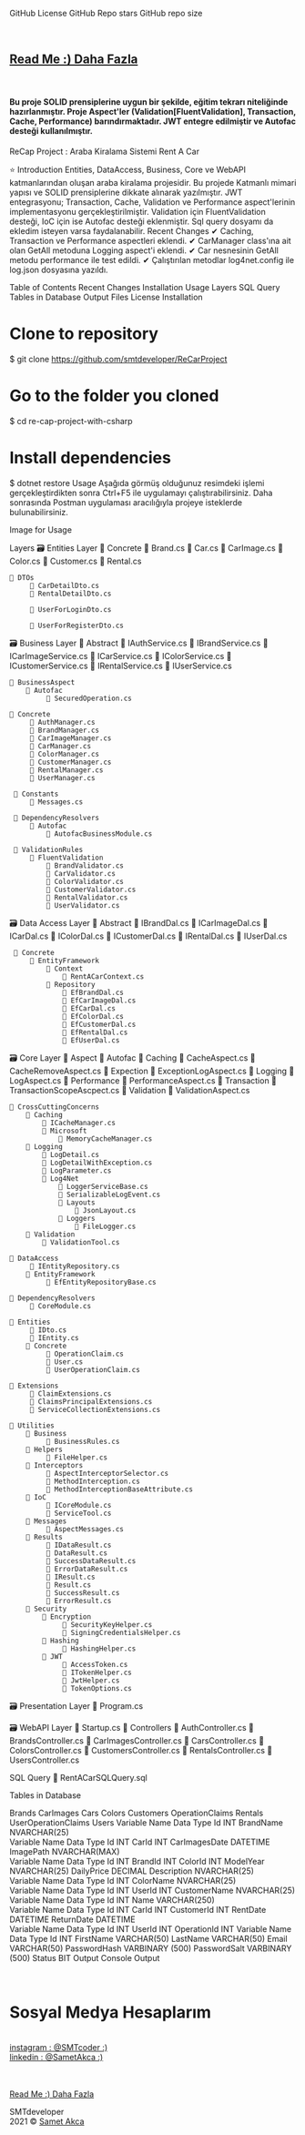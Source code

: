 GitHub License GitHub Repo stars GitHub repo size

<br>
<h2> <a href="https://github.com/smtdeveloper/SametAkca">Read Me :) Daha Fazla</a>
 </h2>
<br>

<h4> 
 Bu proje SOLID prensiplerine uygun bir şekilde, eğitim tekrarı niteliğinde hazırlanmıştır.
Proje Aspect'ler (Validation[FluentValidation], Transaction, Cache, Performance) barındırmaktadır.
JWT entegre edilmiştir ve Autofac desteği kullanılmıştır. 
</h4>

ReCap Project : Araba Kiralama Sistemi
Rent A Car

⭐ Introduction
Entities, DataAccess, Business, Core ve WebAPI katmanlarından oluşan araba kiralama projesidir. Bu projede Katmanlı mimari yapısı ve SOLID prensiplerine dikkate alınarak yazılmıştır. JWT entegrasyonu; Transaction, Cache, Validation ve Performance aspect'lerinin implementasyonu gerçekleştirilmiştir.
Validation için FluentValidation desteği, IoC için ise Autofac desteği eklenmiştir.
Sql query dosyamı da ekledim isteyen varsa faydalanabilir.
Recent Changes
✔ Caching, Transaction ve Performance aspectleri eklendi.
✔ CarManager class'ına ait olan GetAll metoduna Logging aspect'i eklendi.
✔ Car nesnesinin GetAll metodu performance ile test edildi.
✔ Çalıştırılan metodlar log4net.config ile log.json dosyasına yazıldı.

Table of Contents
Recent Changes
Installation
Usage
Layers
SQL Query
Tables in Database
Output
Files
License
Installation 
# Clone to repository
$ git clone https://github.com/smtdeveloper/ReCarProject
# Go to the folder you cloned
$ cd re-cap-project-with-csharp

# Install dependencies
$ dotnet restore
Usage
Aşağıda görmüş olduğunuz resimdeki işlemi gerçekleştirdikten sonra Ctrl+F5 ile uygulamayı çalıştırabilirsiniz. Daha sonrasında Postman uygulaması aracılığıyla projeye isteklerde bulunabilirsiniz.

Image for Usage

Layers
🗃 Entities Layer
    📂 Concrete
         📃 Brand.cs
         📃 Car.cs
         📃 CarImage.cs
         📃 Color.cs
         📃 Customer.cs
         📃 Rental.cs

    📂 DTOs
         📃 CarDetailDto.cs
         📃 RentalDetailDto.cs

         📃 UserForLoginDto.cs

         📃 UserForRegisterDto.cs


🗃 Business Layer
     📂 Abstract
         📃 IAuthService.cs
         📃 IBrandService.cs
         📃 ICarImageService.cs
         📃 ICarService.cs
         📃 IColorService.cs
         📃 ICustomerService.cs
         📃 IRentalService.cs
         📃 IUserService.cs

    📂 BusinessAspect
        📂 Autofac
             📃 SecuredOperation.cs

    📂 Concrete
         📃 AuthManager.cs
         📃 BrandManager.cs
         📃 CarImageManager.cs
         📃 CarManager.cs
         📃 ColorManager.cs
         📃 CustomerManager.cs
         📃 RentalManager.cs
         📃 UserManager.cs

     📂 Constants
         📃 Messages.cs

     📂 DependencyResolvers
         📂 Autofac
             📃 AutofacBusinessModule.cs

     📂 ValidationRules
         📂 FluentValidation
             📃 BrandValidator.cs
             📃 CarValidator.cs
             📃 ColorValidator.cs
             📃 CustomerValidator.cs
             📃 RentalValidator.cs
             📃 UserValidator.cs


🗃 Data Access Layer
    📂 Abstract
         📃 IBrandDal.cs
         📃 ICarImageDal.cs
         📃 ICarDal.cs
         📃 IColorDal.cs
         📃 ICustomerDal.cs
         📃 IRentalDal.cs
         📃 IUserDal.cs

     📂 Concrete
         📂 EntityFramework
             📂 Context
                 📃 RentACarContext.cs
             📂 Repository
                 📃 EfBrandDal.cs
                 📃 EfCarImageDal.cs
                 📃 EfCarDal.cs
                 📃 EfColorDal.cs
                 📃 EfCustomerDal.cs
                 📃 EfRentalDal.cs
                 📃 EfUserDal.cs


🗃 Core Layer
    📂 Aspect
        📂 Autofac
            📂 Caching
                 📃 CacheAspect.cs
                 📃 CacheRemoveAspect.cs
            📂 Expection
                 📃 ExceptionLogAspect.cs
            📂 Logging
                 📃 LogAspect.cs
            📂 Performance
                 📃 PerformanceAspect.cs
            📂 Transaction
                 📃 TransactionScopeAscpect.cs
            📂 Validation
                 📃 ValidationAspect.cs

    📂 CrossCuttingConcerns
        📂 Caching
            📃 ICacheManager.cs
            📂 Microsoft
                📃 MemoryCacheManager.cs
        📂 Logging
            📃 LogDetail.cs
            📃 LogDetailWithException.cs
            📃 LogParameter.cs
            📂 Log4Net
                📃 LoggerServiceBase.cs
                📃 SerializableLogEvent.cs
                📂 Layouts
                    📃 JsonLayout.cs
                📂 Loggers
                    📃 FileLogger.cs
        📂 Validation
            📃 ValidationTool.cs

    📂 DataAccess
         📃 IEntityRepository.cs
        📂 EntityFramework
             📃 EfEntityRepositoryBase.cs

    📂 DependencyResolvers
         📃 CoreModule.cs

    📂 Entities
         📃 IDto.cs
         📃 IEntity.cs
        📂 Concrete
             📃 OperationClaim.cs
             📃 User.cs
             📃 UserOperationClaim.cs

    📂 Extensions
         📃 ClaimExtensions.cs
         📃 ClaimsPrincipalExtensions.cs
         📃 ServiceCollectionExtensions.cs

    📂 Utilities
        📂 Business
             📃 BusinessRules.cs
        📂 Helpers
             📃 FileHelper.cs
        📂 Interceptors
             📃 AspectInterceptorSelector.cs
             📃 MethodInterception.cs
             📃 MethodInterceptionBaseAttribute.cs
        📂 IoC
             📃 ICoreModule.cs
             📃 ServiceTool.cs
        📂 Messages
             📃 AspectMessages.cs
        📂 Results
             📃 IDataResult.cs
             📃 DataResult.cs
             📃 SuccessDataResult.cs
             📃 ErrorDataResult.cs
             📃 IResult.cs
             📃 Result.cs
             📃 SuccessResult.cs
             📃 ErrorResult.cs
        📂 Security
            📂 Encryption
                 📃 SecurityKeyHelper.cs
                 📃 SigningCredentialsHelper.cs
            📂 Hashing
                 📃 HashingHelper.cs
            📂 JWT
                 📃 AccessToken.cs
                 📃 ITokenHelper.cs
                 📃 JwtHelper.cs
                 📃 TokenOptions.cs


🗃 Presentation Layer
     📃 Program.cs


🗃 WebAPI Layer
    📃 Startup.cs
    📂 Controllers
         📃 AuthController.cs
         📃 BrandsController.cs
         📃 CarImagesController.cs
         📃 CarsController.cs
         📃 ColorsController.cs
         📃 CustomersController.cs
         📃 RentalsController.cs
         📃 UsersController.cs


SQL Query
     📃 RentACarSQLQuery.sql

Tables in Database

Brands	CarImages	Cars	Colors	Customers	OperationClaims	Rentals	UserOperationClaims	Users
Variable Name	Data Type
Id	INT
BrandName	NVARCHAR(25)	
Variable Name	Data Type
Id	INT
CarId	INT
CarImagesDate	DATETIME
ImagePath	NVARCHAR(MAX)	
Variable Name	Data Type
Id	INT
BrandId	INT
ColorId	INT
ModelYear	NVARCHAR(25)
DailyPrice	DECIMAL
Description	NVARCHAR(25)	
Variable Name	Data Type
Id	INT
ColorName	NVARCHAR(25)	
Variable Name	Data Type
Id	INT
UserId	INT
CustomerName	NVARCHAR(25)	
Variable Name	Data Type
Id	INT
Name	VARCHAR(250)	
Variable Name	Data Type
Id	INT
CarId	INT
CustomerId	INT
RentDate	DATETIME
ReturnDate	DATETIME	
Variable Name	Data Type
Id	INT
UserId	INT
OperationId	INT	
Variable Name	Data Type
Id	INT
FirstName	VARCHAR(50)
LastName	VARCHAR(50)
Email	VARCHAR(50)
PasswordHash	VARBINARY (500)
PasswordSalt	VARBINARY (500)
Status	BIT
Output
Console Output



<br>
<h1> Sosyal Medya Hesaplarım </h1>
<br>
<a href="https://www.instagram.com/smtcoder/"> instagram  :  @SMTcoder :)  </a>
<br> 
<a href="https://www.linkedin.com/in/samet-akca-2a4bbb1a8/"> linkedin    : @SametAkca :)  </a>
<br>
<br> 
<br>



<a href="https://github.com/smtdeveloper/SametAkca"> Read Me :) Daha Fazla </a>

SMTdeveloper
<br>
2021 © <a href="https://github.com/smtdeveloper"> Samet Akca </a>

